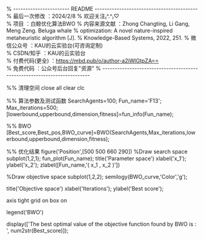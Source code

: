 
% ----------------------- README ------------------------------------------
%     最后一次修改   ：2024/2/8
%                       欢迎关注₍^.^₎♡  
%     项目           ：白鲸优化算法BWO
%     内容来源文献   ：Zhong Changting, Li Gang, Meng Zeng. Beluga whale 
%        optimization: A novel nature-inspired metaheuristic algorithm [J]. 
%        Knowledge-Based Systems, 2022, 251.
%     微信公众号     ：KAU的云实验台(可咨询定制)  
%     CSDN/知乎      ：KAU的云实验台  
%     付费代码(更全) ：https://mbd.pub/o/author-a2iWlGtpZA==  
%     免费代码       ：公众号后台回复"资源" 
% -------------------------------------------------------------------------


%% 清理空间
close all
clear 
clc

%% 算法参数及测试函数
SearchAgents=100; 
Fun_name='F13';  
Max_iterations=500; 
[lowerbound,upperbound,dimension,fitness]=fun_info(Fun_name);

%% BWO
[Best_score,Best_pos,BWO_curve]=BWO(SearchAgents,Max_iterations,lowerbound,upperbound,dimension,fitness);

%% 优化结果
figure('Position',[500 500 660 290])
%Draw search space
subplot(1,2,1);
fun_plot(Fun_name);
title('Parameter space')
xlabel('x_1');
ylabel('x_2');
zlabel([Fun_name,'( x_1 , x_2 )'])

%Draw objective space
subplot(1,2,2);
semilogy(BWO_curve,'Color','g');

title('Objective space')
xlabel('Iterations');
ylabel('Best score');

axis tight
grid on
box on

legend('BWO')

display(['The best optimal value of the objective function found by BWO is : ', num2str(Best_score)]);

        



